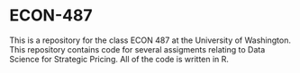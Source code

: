 # ECON-487
This is a repository for the class ECON 487 at the University of Washington. This repository contains code for several assigments relating to Data Science for Strategic Pricing. All of the code is written in R.
